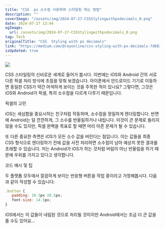 ```yaml
---
title: "CSS  px 소수점 사용하여 스타일링 하는 방법"
description: ""
coverImage: "/assets/img/2024-07-27-CSSStylingwithpxdecimals_0.png"
date: 2024-07-27 13:44
ogImage: 
  url: /assets/img/2024-07-27-CSSStylingwithpxdecimals_0.png
tag: Tech
originalTitle: "CSS  Styling with px decimals"
link: "https://medium.com/@rayonline/css-styling-with-px-decimals-7d683bc8bbf8"
isUpdated: true
---
```





<img src="/assets/img/2024-07-27-CSSStylingwithpxdecimals_0.png" />

CSS 스타일링의 신비로운 세계로 들어가 봅시다. 이번에는 iOS와 Android 간의 서로 다른 픽셀 처리 방식에 초점을 맞춰 보겠습니다. 아이폰에서 안드로이드 기기로 이동하면 동일한 CSS가 약간 어색하게 보이는 것을 주목한 적이 있나요? 그렇다면, 그것은 iOS와 Android가 픽셀, 특히 소수점을 다르게 다루기 때문입니다.

픽셀의 고민

iOS는 세심함을 중요시하는 친구처럼 작동하며, 소수점을 정밀하게 렌더링합니다. 반면에 Android는 덜 깐깐하게, 그 소수를 반올림하거나 내립니다. 이것이 큰 문제로 들리지 않을 수도 있지만, 픽셀 완벽을 목표로 할 때면 머리 아픈 문제가 될 수 있습니다.

<div class="content-ad"></div>

또 다른 중요한 측면은 iOS가 모든 소수 값을 버린다는 점입니다. 이는 값들을 최종 CSS 형식으로 렌더링하기 전에 값을 사전 처리하면 소수점이 남아 예상치 못한 결과를 초래할 수 있습니다. 저는 Android가 iOS가 하는 것처럼 버림이 아닌 반올림을 하기 때문에 우위를 가지고 있다고 생각합니다.

코드 예시 및 팁

두 플랫폼 모두에서 깔끔하게 보이는 반응형 버튼을 작업 중이라고 가정해봅시다. 다음과 같이 작성할 수 있습니다:

```js
.button {
   padding: 10.5px 20.5px;
   font-size: 14.5px;
}
```

<div class="content-ad"></div>

iOS에서는 이 값들이 내림된 것으로 처리될 것이지만 Android에서는 조금 더 큰 값을 줄 수도 있어요...